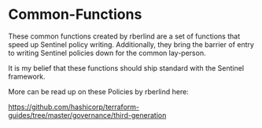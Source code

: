# Common-Functions

These common functions created by rberlind are a set of functions that speed up Sentinel policy writing. Additionally, they bring the barrier of entry to writing Sentinel policies down for the common lay-person. 

It is my belief that these functions should ship standard with the Sentinel framework.

More can be read up on these Policies by rberlind here: 

https://github.com/hashicorp/terraform-guides/tree/master/governance/third-generation
